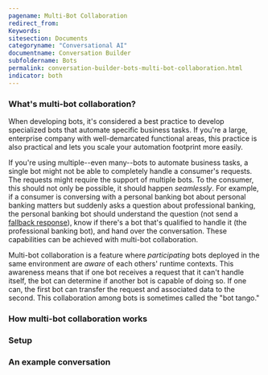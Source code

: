 ```yaml
---
pagename: Multi-Bot Collaboration
redirect_from:
Keywords:
sitesection: Documents
categoryname: "Conversational AI"
documentname: Conversation Builder
subfoldername: Bots
permalink: conversation-builder-bots-multi-bot-collaboration.html
indicator: both
---
```


### What's multi-bot collaboration?

When developing bots, it's considered a best practice to develop specialized bots that automate specific business tasks. If you're a large, enterprise company with well-demarcated functional areas, this practice is also practical and lets you scale your automation footprint more easily.

If you're using multiple--even many--bots to automate business tasks, a single bot might not be able to completely handle a consumer's requests. The requests might require the support of multiple bots. To the consumer, this should not only be possible, it should happen *seamlessly*. For example, if a consumer is conversing with a personal banking bot about personal banking matters but suddenly asks a question about professional banking, the personal banking bot should understand the question (not send a [fallback response](conversation-builder-dialogs-fallback-dialogs.html)), know if there's a bot that's qualified to handle it (the professional banking bot), and hand over the conversation. These capabilities can be achieved with multi-bot collaboration.

Multi-bot collaboration is a feature where *participating* bots deployed in the same environment are *aware* of each others' runtime contexts. This awareness means that if one bot receives a request that it can't handle itself, the bot can determine if another bot is capable of doing so. If one can, the first bot can transfer the request and associated data to the second. This collaboration among bots is sometimes called the "bot tango."

### How multi-bot collaboration works



### Setup


### An example conversation